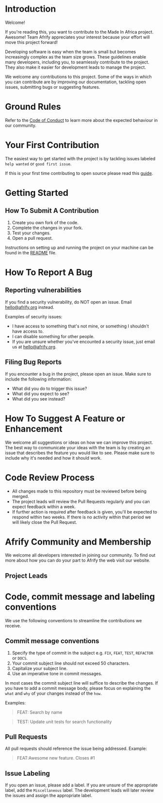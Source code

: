 # Introduction

Welcome!

If you're reading this, you want to contribute to the Made In Africa project. Awesome! Team Afrify appreciates your interest because your effort will move this project forward!

Developing software is easy when the team is small but becomes increasingly complex as the team size grows. These guidelines enable many developers, including you, to seamlessly contribute to the project. They also make it easier for development leads to manage the project.

We welcome any contributions to this project. Some of the ways in which you can contribute are by improving our documentation, tackling open issues, submitting bugs or suggesting features.

# Ground Rules

Refer to the [Code of Conduct](CODE_OF_CONDUCT.md) to learn more about the expected behaviour in our community.

# Your First Contribution

The easiest way to get started with the project is by tackling issues labeled `help wanted` or `good first issue`.

If this is your first time contributing to open source please read this [guide](https://opensource.guide/how-to-contribute/).

# Getting Started

## How To Submit A Contribution

1. Create you own fork of the code.
2. Complete the changes in your fork.
3. Test your changes.
4. Open a pull request.

Instructions on setting up and running the project on your machine can be found in the [README](README.md) file.

# How To Report A Bug

## Reporting vulnerabilities

If you find a security vulnerability, do NOT open an issue. Email hello@afrify.org instead.

Examples of security issues:
* I have access to something that's not mine, or something I shouldn't have access to.
* I can disable something for other people.
* If you are unsure whether you've encounted a security issue, just email us at hello@afrify.org.

## Filing Bug Reports

If you encounter a bug in the project, please open an issue. Make sure to include the following information:

* What did you do to trigger this issue?
* What did you expect to see?
* What did you see instead?

# How To Suggest A Feature or Enhancement

We welcome all suggestions or ideas on how we can improve this project. The best way to communicate your ideas with the team is by creating an issue that describes the feature you would like to see. Please make sure to include why it's needed and how it should work.

# Code Review Process

* All changes made to this repository must be reviewed before being merged.
* The project leads will review the Pull Requests regularly and you can expect feedback within a week.
* If further action is required after feedback is given, you'll be expected to respond within two weeks. If there is no activity within that period we will likely close the Pull Request.

# Afrify Community and Membership

We welcome all developers interested in joining our community. To find out more about how you can do your part to Afrify the web visit our website.

## Project Leads

# Code, commit message and labeling conventions
We use the following conventions to streamline the contributions we receive.

## Commit message conventions

1. Specify the type of commit in the subject e.g. `FIX`, `FEAT`, `TEST`, `REFACTOR` or `DOCS`.
2. Your commit subject line should not exceed 50 characters.
3. Capitalize your subject line.
4. Use an imperative tone in commit messages.

In most cases the commit subject line will suffice to describe the changes. If you have to add a commit message body, please focus on explaining the `what` and `why` of your changes instead of the `how`.

Examples:
> FEAT: Search by name

> TEST: Update unit tests for search functionality

## Pull Requests

All pull requests should reference the issue being addressed.
Example:
> FEAT:Awesome new feature. Closes #1

## Issue Labeling

If you open an issue, please add a label. If you are unsure of the appropriate label, add the `Miscellaneous` label. The development leads will later review the issues and assign the appropriate label.
